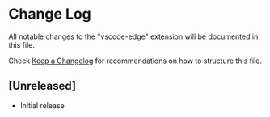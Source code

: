 # Change Log

All notable changes to the "vscode-edge" extension will be documented in this file.

Check [Keep a Changelog](http://keepachangelog.com/) for recommendations on how to structure this file.

## [Unreleased]

- Initial release